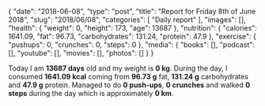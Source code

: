 {
    "date": "2018-06-08",
    "type": "post",
    "title": "Report for Friday 8th of June 2018",
    "slug": "2018\/06\/08",
    "categories": [
        "Daily report"
    ],
    "images": [],
    "health": {
        "weight": 0,
        "height": 173,
        "age": 13687
    },
    "nutrition": {
        "calories": 1641.09,
        "fat": 96.73,
        "carbohydrates": 131.24,
        "protein": 47.9
    },
    "exercise": {
        "pushups": 0,
        "crunches": 0,
        "steps": 0
    },
    "media": {
        "books": [],
        "podcast": [],
        "youtube": [],
        "movies": [],
        "photos": []
    }
}

Today I am <strong>13687 days</strong> old and my weight is <strong>0 kg</strong>. During the day, I consumed <strong>1641.09 kcal</strong> coming from <strong>96.73 g</strong> fat, <strong>131.24 g</strong> carbohydrates and <strong>47.9 g</strong> protein. Managed to do <strong>0 push-ups</strong>, <strong>0 crunches</strong> and walked <strong>0 steps</strong> during the day which is approximately <strong>0 km</strong>.
